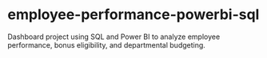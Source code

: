 # employee-performance-powerbi-sql
Dashboard project using SQL and Power BI to analyze employee performance, bonus eligibility, and departmental budgeting.
